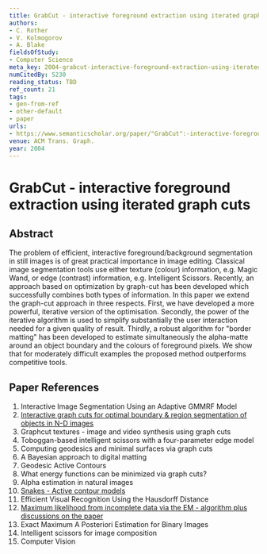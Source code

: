 ```yaml
---
title: GrabCut - interactive foreground extraction using iterated graph cuts
authors:
- C. Rother
- V. Kolmogorov
- A. Blake
fieldsOfStudy:
- Computer Science
meta_key: 2004-grabcut-interactive-foreground-extraction-using-iterated-graph-cuts
numCitedBy: 5230
reading_status: TBD
ref_count: 21
tags:
- gen-from-ref
- other-default
- paper
urls:
- https://www.semanticscholar.org/paper/"GrabCut":-interactive-foreground-extraction-using-Rother-Kolmogorov/7a953aaf29ef67ee094943d4be50d753b3744573?sort=total-citations
venue: ACM Trans. Graph.
year: 2004
---
```


# GrabCut - interactive foreground extraction using iterated graph cuts

## Abstract

The problem of efficient, interactive foreground/background segmentation in still images is of great practical importance in image editing. Classical image segmentation tools use either texture (colour) information, e.g. Magic Wand, or edge (contrast) information, e.g. Intelligent Scissors. Recently, an approach based on optimization by graph-cut has been developed which successfully combines both types of information. In this paper we extend the graph-cut approach in three respects. First, we have developed a more powerful, iterative version of the optimisation. Secondly, the power of the iterative algorithm is used to simplify substantially the user interaction needed for a given quality of result. Thirdly, a robust algorithm for "border matting" has been developed to estimate simultaneously the alpha-matte around an object boundary and the colours of foreground pixels. We show that for moderately difficult examples the proposed method outperforms competitive tools.

## Paper References

1. Interactive Image Segmentation Using an Adaptive GMMRF Model
2. [Interactive graph cuts for optimal boundary & region segmentation of objects in N-D images](2001-interactive-graph-cuts-for-optimal-boundary-region-segmentation-of-objects-in-n-d-images)
3. Graphcut textures - image and video synthesis using graph cuts
4. Toboggan-based intelligent scissors with a four-parameter edge model
5. Computing geodesics and minimal surfaces via graph cuts
6. A Bayesian approach to digital matting
7. Geodesic Active Contours
8. What energy functions can be minimized via graph cuts?
9. Alpha estimation in natural images
10. [Snakes - Active contour models](2004-snakes-active-contour-models)
11. Efficient Visual Recognition Using the Hausdorff Distance
12. [Maximum likelihood from incomplete data via the EM - algorithm plus discussions on the paper](1977-maximum-likelihood-from-incomplete-data-via-the-em-algorithm-plus-discussions-on-the-paper)
13. Exact Maximum A Posteriori Estimation for Binary Images
14. Intelligent scissors for image composition
15. Computer Vision
